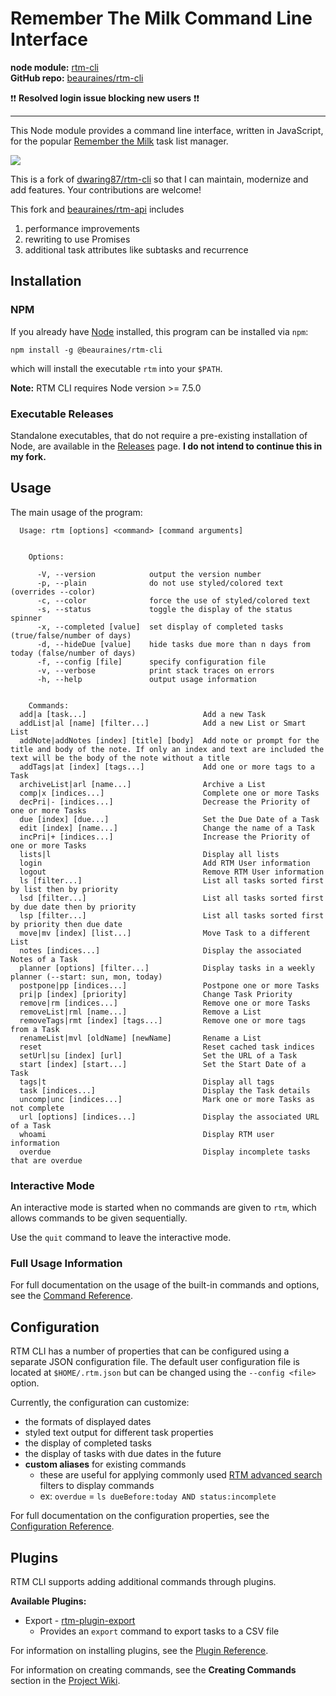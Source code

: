 Remember The Milk Command Line Interface
========================================

**node module:** [rtm-cli](https://www.npmjs.com/package/@beauraines/rtm-cli)<br />
**GitHub repo:** [beauraines/rtm-cli](https://github.com/beauraines/rtm-cli)


❗❗ **Resolved login issue blocking new users** ❗❗

---

This Node module provides a command line interface, written in JavaScript,
for the popular [Remember the Milk](https://www.rememberthemilk.com/) task list
manager. 

![](https://raw.githubusercontent.com/beauraines/rtm-cli/master/screens/ls.png)

This is a fork of [dwaring87/rtm-cli](https://github.com/dwaring87/rtm-cli) so that I can maintain, modernize and add features. Your contributions are welcome!

This fork and [beauraines/rtm-api](https://github.com/beauraines/rtm-api) includes

1. performance improvements
2. rewriting to use Promises
3. additional task attributes like subtasks and recurrence

## Installation

### NPM

If you already have [Node](https://nodejs.org) installed, this program can be
installed via `npm`:

```shell
npm install -g @beauraines/rtm-cli
```

which will install the executable `rtm` into your `$PATH`.

**Note:** RTM CLI requires Node version >= 7.5.0

### Executable Releases

Standalone executables, that do not require a pre-existing installation of Node,
are available in the [Releases](https://github.com/dwaring87/rtm-cli/releases)
page. **I do not intend to continue this in my fork.**


## Usage

The main usage of the program:

```
  Usage: rtm [options] <command> [command arguments]


    Options:

      -V, --version            output the version number
      -p, --plain              do not use styled/colored text (overrides --color)
      -c, --color              force the use of styled/colored text
      -s, --status             toggle the display of the status spinner
      -x, --completed [value]  set display of completed tasks (true/false/number of days)
      -d, --hideDue [value]    hide tasks due more than n days from today (false/number of days)
      -f, --config [file]      specify configuration file
      -v, --verbose            print stack traces on errors
      -h, --help               output usage information


    Commands:
  add|a [task...]                          Add a new Task
  addList|al [name] [filter...]            Add a new List or Smart List
  addNote|addNotes [index] [title] [body]  Add note or prompt for the title and body of the note. If only an index and text are included the text will be the body of the note without a title
  addTags|at [index] [tags...]             Add one or more tags to a Task
  archiveList|arl [name...]                Archive a List
  comp|x [indices...]                      Complete one or more Tasks
  decPri|- [indices...]                    Decrease the Priority of one or more Tasks
  due [index] [due...]                     Set the Due Date of a Task
  edit [index] [name...]                   Change the name of a Task
  incPri|+ [indices...]                    Increase the Priority of one or more Tasks
  lists|l                                  Display all lists
  login                                    Add RTM User information
  logout                                   Remove RTM User information
  ls [filter...]                           List all tasks sorted first by list then by priority
  lsd [filter...]                          List all tasks sorted first by due date then by priority
  lsp [filter...]                          List all tasks sorted first by priority then due date
  move|mv [index] [list...]                Move Task to a different List
  notes [indices...]                       Display the associated Notes of a Task
  planner [options] [filter...]            Display tasks in a weekly planner (--start: sun, mon, today)
  postpone|pp [indices...]                 Postpone one or more Tasks
  pri|p [index] [priority]                 Change Task Priority
  remove|rm [indices...]                   Remove one or more Tasks
  removeList|rml [name...]                 Remove a List
  removeTags|rmt [index] [tags...]         Remove one or more tags from a Task
  renameList|mvl [oldName] [newName]       Rename a List
  reset                                    Reset cached task indices
  setUrl|su [index] [url]                  Set the URL of a Task
  start [index] [start...]                 Set the Start Date of a Task
  tags|t                                   Display all tags
  task [indices...]                        Display the Task details
  uncomp|unc [indices...]                  Mark one or more Tasks as not complete
  url [options] [indices...]               Display the associated URL of a Task
  whoami                                   Display RTM user information
  overdue                                  Display incomplete tasks that are overdue
```


### Interactive Mode

An interactive mode is started when no commands are given to `rtm`, which
allows commands to be given sequentially.

Use the `quit` command to leave the interactive mode.


### Full Usage Information

For full documentation on the usage of the built-in commands and options,
see the [Command Reference](https://github.com/dwaring87/rtm-cli/wiki/Command-Reference).


## Configuration

RTM CLI has a number of properties that can be configured using a separate JSON configuration
file. The default user configuration file is located at `$HOME/.rtm.json` but can be changed
using the `--config <file>` option.

Currently, the configuration can customize:

- the formats of displayed dates
- styled text output for different task properties
- the display of completed tasks
- the display of tasks with due dates in the future
- **custom aliases** for existing commands
  - these are useful for applying commonly used [RTM advanced search](https://www.rememberthemilk.com/help/answer/basics-search-advanced)
  filters to display commands
  - ex: `overdue` = `ls dueBefore:today AND status:incomplete`


For full documentation on the configuration properties, see the
[Configuration Reference](https://github.com/dwaring87/rtm-cli/wiki/Configuration-Reference).


## Plugins

RTM CLI supports adding additional commands through plugins.

**Available Plugins:**

  - Export - [rtm-plugin-export](https://github.com/dwaring87/rtm-plugin-export)
    - Provides an `export` command to export tasks to a CSV file

For information on installing plugins, see the
[Plugin Reference](https://github.com/dwaring87/rtm-cli/wiki/Plugin-Reference).

For information on creating commands, see the **Creating Commands** section
in the [Project Wiki](https://github.com/dwaring87/rtm-cli/wiki#creating-commands).
